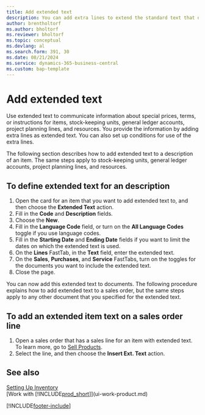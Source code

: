 ```yaml
---
title: Add extended text
description: You can add extra lines to extend the standard text that describes an item, a G/L account, and other data.
author: brentholtorf
ms.author: bholtorf
ms.reviewer: bholtorf
ms.topic: conceptual
ms.devlang: al
ms.search.form: 391, 30
ms.date: 08/21/2024
ms.service: dynamics-365-business-central
ms.custom: bap-template
---
```

# Add extended text

Use extended text to communicate information about special prices, terms, or instructions for items, stock-keeping units, general ledger accounts, project planning lines, and resources. You provide the information by adding extra lines as extended text. You can also set up conditions for use of the extra lines.  

The following section describes how to add extended text to a description of an item. The same steps apply to stock-keeping units, general ledger accounts, project planning lines, and resources.  

## To define extended text for an description

1. Open the card for an item that you want to add extended text to, and then choose the **Extended Text** action.
2. Fill in the **Code** and **Description** fields.
3. Choose the **New**.
4. Fill in the **Language Code** field, or turn on the **All Language Codes** toggle if you use language codes.
5. Fill in the **Starting Date** and **Ending Date** fields if you want to limit the dates on which the extended text is used.
6. On the **Lines** FastTab, in the **Text** field, enter the extended text.
7. On the **Sales**, **Purchases**, and **Service** FastTabs, turn on the toggles for the documents you want to include the extended text.
8. Close the page.

You can now add this extended text to documents. The following procedure explains how to add extended text to a sales order, but the same steps apply to any other document that you specified for the extended text.  

## To add an extended item text on a sales order line

1. Open a sales order that has a sales line for an item with extended text. To learn more, go to [Sell Products](sales-how-sell-products.md).
2. Select the line, and then choose the **Insert Ext. Text** action.

## See also

[Setting Up Inventory](inventory-setup-inventory.md)  
[Work with [!INCLUDE[prod_short](includes/prod_short.md)]](ui-work-product.md)


[!INCLUDE[footer-include](includes/footer-banner.md)]